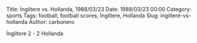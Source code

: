 Title: İngiltere vs. Hollanda, 1988/03/23
Date: 1988/03/23 00:00
Category: sports
Tags: football, football scores, İngiltere, Hollanda
Slug: ingiltere-vs-hollanda
Author: carbonero


İngiltere 2 - 2 Hollanda
